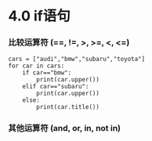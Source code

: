 #  4.0 if语句

### 比较运算符 (==, !=, >, >=, <, <=)
    cars = ["audi","bmw","subaru","toyota"]
    for car in cars:
        if car=="bmw":
            print(car.upper())
        elif car=="subaru":
            print(car.upper())
        else:
            print(car.title())

### 其他运算符 (and, or, in, not in)